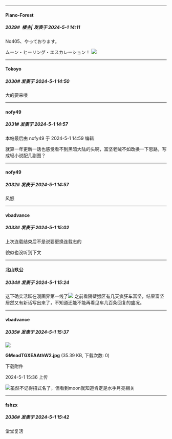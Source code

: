 ﻿
*****

####  Piano-Forest  
##### 2029#         楼主| 发表于 2024-5-1 14:11

No405、やっております。

ムーン・ヒーリング・エスカレーション！
<img src="https://p.sda1.dev/17/2fd0aa3946e148a3793d8173572d9ecc/20240501_141046.jpg" referrerpolicy="no-referrer">


*****

####  Tokoyo  
##### 2030#       发表于 2024-5-1 14:50

大的要来喽


*****

####  nofy49  
##### 2031#       发表于 2024-5-1 14:57

 本帖最后由 nofy49 于 2024-5-1 14:59 编辑 

就算一年更新一话也感觉看不到黑暗大陆的头啊，富坚老贼不如改换一下思路，写成轻小说配几副图？

*****

####  nofy49  
##### 2032#       发表于 2024-5-1 14:57

风怒

*****

####  vbadvance  
##### 2033#       发表于 2024-5-1 15:02

上次连载结束后不是说要更换连载志的

貌似也没听到下文


*****

####  北山玖公  
##### 2034#       发表于 2024-5-1 15:24

这下确实活跃在漫画界第一线了<img src="https://static.saraba1st.com/image/smiley/face2017/067.png" referrerpolicy="no-referrer">
之前看隔壁猴区有几天疯狂车富坚，结果富坚居然又有新话写出来了，不知道还能不能再看见车几百条回复的盛况。


*****

####  vbadvance  
##### 2035#       发表于 2024-5-1 15:37

<img src="https://img.saraba1st.com/forum/202405/01/153628c56ot9q01jeozg6o.jpg" referrerpolicy="no-referrer">

<strong>GMeadTGXEAAthW2.jpg</strong> (35.39 KB, 下载次数: 0)

下载附件

2024-5-1 15:36 上传

<img src="https://static.saraba1st.com/image/smiley/face2017/067.png" referrerpolicy="no-referrer">虽然不记得招式名了，但看到moon就知道肯定是水手月亮相关


*****

####  fshzx  
##### 2036#       发表于 2024-5-1 15:42

堂堂复活

